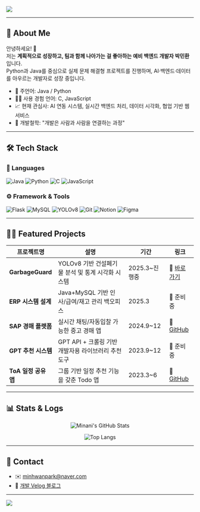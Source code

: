 <!-- 헤더 이미지 -->
<img src="https://capsule-render.vercel.app/api?type=soft&color=auto&height=300&section=header&text=Minani's%20GitHub&fontSize=70&fontAlign=50&desc=Welcome%20to%20My%20Dev%20Space!&descAlign=60&descSize=20" />

---

## 📌 About Me

안녕하세요! 👋  
저는 **계획적으로 성장하고, 팀과 함께 나아가는 걸 좋아하는 예비 백엔드 개발자 박민환**입니다.  
Python과 Java를 중심으로 실제 문제 해결형 프로젝트를 진행하며, AI·백엔드·데이터를 아우르는 개발자로 성장 중입니다.

- 🧠 주언어: Java / Python
- 🤹‍♂️ 사용 경험 언어: C, JavaScript
- 📈 현재 관심사: AI 연동 시스템, 실시간 백엔드 처리, 데이터 시각화, 협업 기반 웹서비스
- 🎯 개발철학: "개발은 사람과 사람을 연결하는 과정"

---

## 🛠️ Tech Stack

### 🚀 Languages
![Java](https://img.shields.io/badge/Java-%23ED8B00.svg?style=for-the-badge&logo=openjdk&logoColor=white)
![Python](https://img.shields.io/badge/Python-%233776AB.svg?style=for-the-badge&logo=python&logoColor=white)
![C](https://img.shields.io/badge/C-%2300599C.svg?style=for-the-badge&logo=c&logoColor=white)
![JavaScript](https://img.shields.io/badge/JavaScript-%23F7DF1E.svg?style=for-the-badge&logo=javascript&logoColor=black)

### ⚙️ Framework & Tools
![Flask](https://img.shields.io/badge/Flask-000000.svg?style=for-the-badge&logo=flask&logoColor=white)
![MySQL](https://img.shields.io/badge/MySQL-%2300f.svg?style=for-the-badge&logo=mysql&logoColor=white)
![YOLOv8](https://img.shields.io/badge/YOLOv8-%23FF6F61.svg?style=for-the-badge&logo=openai&logoColor=white)
![Git](https://img.shields.io/badge/Git-%23F05033.svg?style=for-the-badge&logo=git&logoColor=white)
![Notion](https://img.shields.io/badge/Notion-%23000000.svg?style=for-the-badge&logo=notion&logoColor=white)
![Figma](https://img.shields.io/badge/Figma-%23F24E1E.svg?style=for-the-badge&logo=figma&logoColor=white)

---

## 🧑‍💻 Featured Projects

| 프로젝트명 | 설명 | 기간 | 링크 |
|------------|------|------|------|
| **GarbageGuard** | YOLOv8 기반 건설폐기물 분석 및 통계 시각화 시스템 | 2025.3~진행중 | 🔗 [바로가기](https://github.com/Minani99/GarbageGuard) |
| **ERP 시스템 설계** | Java+MySQL 기반 인사/급여/재고 관리 백오피스 | 2025.3 | 🔗 준비중 |
| **SAP 경매 플랫폼** | 실시간 채팅/자동입찰 가능한 중고 경매 앱 | 2024.9~12 | 🔗 [GitHub](https://github.com/PH-K-1/ph-k.git) |
| **GPT 추천 시스템** | GPT API + 크롤링 기반 개발자용 라이브러리 추천 도구 | 2023.9~12 | 🔗 준비중 |
| **ToA 일정 공유 앱** | 그룹 기반 일정 추천 기능을 갖춘 Todo 앱 | 2023.3~6 | 🔗 [GitHub](https://github.com/ToA-Capstone/ToA) |

---

## 📊 Stats & Logs

<div align="center">
  
![Minani's GitHub Stats](https://github-readme-stats.vercel.app/api?username=Minani99&show_icons=true&theme=radical&hide_border=true&hide_rank=false)
  
![Top Langs](https://github-readme-stats.vercel.app/api/top-langs/?username=Minani99&layout=compact&theme=tokyonight&hide_border=true)

</div>

---

## 💬 Contact

- ✉️ minhwanpark@naver.com  
- 🧾 [개발 Velog 블로그](https://velog.io/@minani_99/posts)

---

<!-- Footer -->
<img src="https://capsule-render.vercel.app/api?type=waving&color=auto&height=150&section=footer"/>
